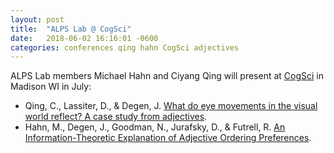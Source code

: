 ```yaml
---
layout: post
title:  "ALPS Lab @ CogSci"
date:   2018-06-02 16:16:01 -0600
categories: conferences qing hahn CogSci adjectives
---
```


ALPS Lab members Michael Hahn and Ciyang Qing will present at [CogSci](http://www.cognitivesciencesociety.org/conference/cogsci-2018/schedule/) in Madison WI in July:

- Qing, C., Lassiter, D., & Degen, J. [What do eye movements in the visual world reflect? A case study from adjectives](http://alpslab.stanford.edu//papers/2018_QingLassiterDegen.pdf).
- Hahn, M., Degen, J., Goodman, N., Jurafsky, D., & Futrell, R. [An Information-Theoretic Explanation of Adjective Ordering Preferences](http://alpslab.stanford.edu//papers/2018_HahnEtAl.pdf).